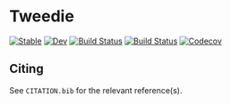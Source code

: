 # Tweedie

[![Stable](https://img.shields.io/badge/docs-stable-blue.svg)](https://jkbest2.github.io/Tweedie.jl/stable)
[![Dev](https://img.shields.io/badge/docs-dev-blue.svg)](https://jkbest2.github.io/Tweedie.jl/dev)
[![Build Status](https://travis-ci.com/jkbest2/Tweedie.jl.svg?branch=master)](https://travis-ci.com/jkbest2/Tweedie.jl)
[![Build Status](https://ci.appveyor.com/api/projects/status/github/jkbest2/Tweedie.jl?svg=true)](https://ci.appveyor.com/project/jkbest2/Tweedie-jl)
[![Codecov](https://codecov.io/gh/jkbest2/Tweedie.jl/branch/master/graph/badge.svg)](https://codecov.io/gh/jkbest2/Tweedie.jl)

## Citing

See `CITATION.bib` for the relevant reference(s).

